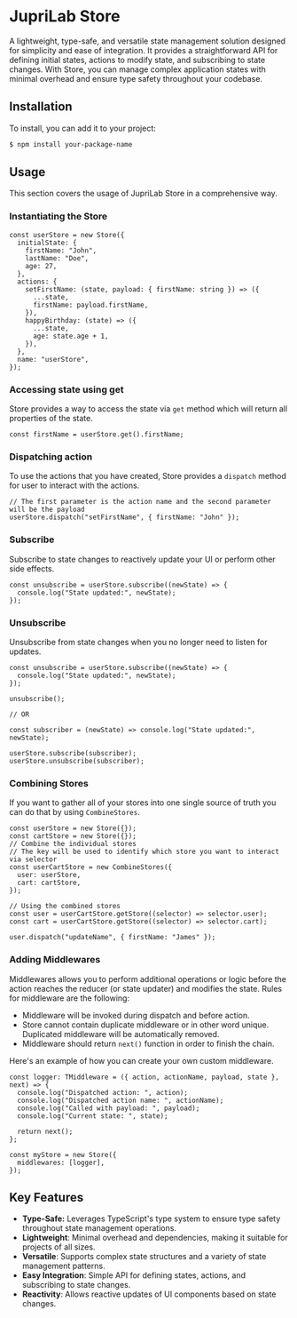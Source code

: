 # JupriLab Store

A lightweight, type-safe, and versatile state management solution designed for simplicity and ease of integration. It provides a straightforward API for defining initial states, actions to modify state, and subscribing to state changes. With Store, you can manage complex application states with minimal overhead and ensure type safety throughout your codebase.

## Installation

To install, you can add it to your project:

```bash
$ npm install your-package-name
```

## Usage

This section covers the usage of JupriLab Store in a comprehensive way.

### Instantiating the Store

```tsx
const userStore = new Store({
  initialState: {
    firstName: "John",
    lastName: "Doe",
    age: 27,
  },
  actions: {
    setFirstName: (state, payload: { firstName: string }) => ({
      ...state,
      firstName: payload.firstName,
    }),
    happyBirthday: (state) => ({
      ...state,
      age: state.age + 1,
    }),
  },
  name: "userStore",
});
```

### Accessing state using get

Store provides a way to access the state via `get` method which will return all properties of the state.

```tsx
const firstName = userStore.get().firstName;
```

### Dispatching action

To use the actions that you have created, Store provides a `dispatch` method for user to interact with the actions.

```tsx
// The first parameter is the action name and the second parameter will be the payload
userStore.dispatch("setFirstName", { firstName: "John" });
```

### Subscribe

Subscribe to state changes to reactively update your UI or perform other side effects.

```tsx
const unsubscribe = userStore.subscribe((newState) => {
  console.log("State updated:", newState);
});
```

### Unsubscribe

Unsubscribe from state changes when you no longer need to listen for updates.

```tsx
const unsubscribe = userStore.subscribe((newState) => {
  console.log("State updated:", newState);
});

unsubscribe();

// OR

const subscriber = (newState) => console.log("State updated:", newState);

userStore.subscribe(subscriber);
userStore.unsubscribe(subscriber);
```

### Combining Stores

If you want to gather all of your stores into one single source of truth you can do that by using `CombineStores`.

```tsx
const userStore = new Store({});
const cartStore = new Store({});
// Combine the individual stores
// The key will be used to identify which store you want to interact via selector
const userCartStore = new CombineStores({
  user: userStore,
  cart: cartStore,
});

// Using the combined stores
const user = userCartStore.getStore((selector) => selector.user);
const cart = userCartStore.getStore((selector) => selector.cart);

user.dispatch("updateName", { firstName: "James" });
```

### Adding Middlewares

Middlewares allows you to perform additional operations or logic before the action reaches the reducer (or state updater) and modifies the state. Rules for middleware are the following:

- Middleware will be invoked during dispatch and before action.
- Store cannot contain duplicate middleware or in other word unique. Duplicated middleware will be automatically removed.
- Middleware should return `next()` function in order to finish the chain.

Here's an example of how you can create your own custom middleware.

```tsx
const logger: TMiddleware = ({ action, actionName, payload, state }, next) => {
  console.log("Dispatched action: ", action);
  console.log("Dispatched action name: ", actionName);
  console.log("Called with payload: ", payload);
  console.log("Current state: ", state);

  return next();
};

const myStore = new Store({
  middlewares: [logger],
});
```

## Key Features

- **Type-Safe:** Leverages TypeScript's type system to ensure type safety throughout state management operations.
- **Lightweight**: Minimal overhead and dependencies, making it suitable for projects of all sizes.
- **Versatile**: Supports complex state structures and a variety of state management patterns.
- **Easy Integration**: Simple API for defining states, actions, and subscribing to state changes.
- **Reactivity**: Allows reactive updates of UI components based on state changes.
